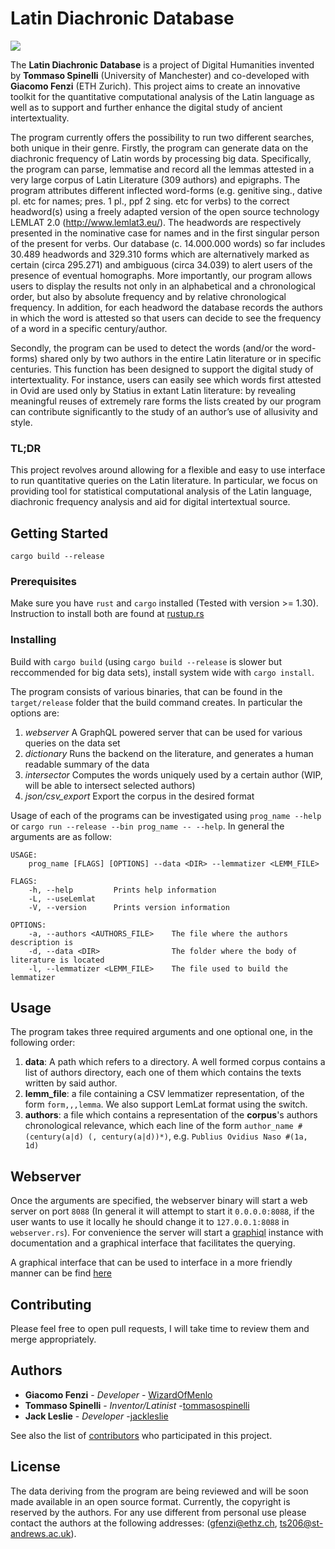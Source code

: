 # Latin Diachronic Database

![](https://github.com/WizardOfMenlo/LatinDiachronicDatabase/workflows/Rust/badge.svg)

The **Latin Diachronic Database** is a project of Digital Humanities invented by **Tommaso Spinelli** (University of Manchester) and co-developed with **Giacomo Fenzi** (ETH Zurich). This project aims to create an innovative toolkit for the quantitative computational analysis of the Latin language as well as to support and further enhance the digital study of ancient intertextuality.

The program currently offers the possibility to run two different searches, both unique in their genre. Firstly, the program can generate data on the diachronic frequency of Latin words by processing big data. Specifically, the program can parse, lemmatise and record all the lemmas attested in a very large corpus of Latin Literature (309 authors) and epigraphs. The program attributes different inflected word-forms (e.g. genitive sing., dative pl. etc for names; pres. 1 pl., ppf 2 sing. etc for verbs) to the correct headword(s) using a freely adapted version of the open source technology LEMLAT 2.0 (http://www.lemlat3.eu/). The headwords are respectively presented in the nominative case for names and in the first singular person of the present for verbs. Our database (c. 14.000.000 words) so far includes 30.489 headwords and 329.310 forms which are alternatively marked as certain (circa 295.271) and ambiguous (circa 34.039) to alert users of the presence of eventual homographs. More importantly, our program allows users to display the results not only in an alphabetical and a chronological order, but also by absolute frequency and by relative chronological frequency. In addition, for each headword the database records the authors in which the word is attested so that users can decide to see the frequency of a word in a specific century/author.

Secondly, the program can be used to detect the words (and/or the word-forms) shared only by two authors in the entire Latin literature or in specific centuries. This function has been designed to support the digital study of intertextuality. For instance, users can easily see which words first attested in Ovid are used only by Statius in extant Latin literature: by revealing meaningful reuses of extremely rare forms the lists created by our program can contribute significantly to the study of an author’s use of allusivity and style.
### TL;DR
This project revolves around allowing for a flexible and easy to use interface to run quantitative queries on the Latin literature. In particular, we focus on providing tool for statistical computational analysis of the Latin language, diachronic frequency analysis and aid for digital intertextual source. 

## Getting Started

``` 
cargo build --release
```

### Prerequisites

Make sure you have ```rust``` and ```cargo``` installed (Tested with version >= 1.30). 
Instruction to install both are found at [rustup.rs](https://rustup.rs/)


### Installing

Build with ```cargo build``` (using ```cargo build --release``` is slower but reccommended for big data sets), install system wide with ```cargo install```.

The program consists of various binaries, that can be found in the ```target/release``` folder that the build command creates.
In particular the options are:
1. *webserver* A GraphQL powered server that can be used for various queries on the data set
2. *dictionary* Runs the backend on the literature, and generates a human readable summary of the data
3. *intersector* Computes the words uniquely used by a certain author (WIP, will be able to intersect selected authors)
4. *json/csv_export* Export the corpus in the desired format

Usage of each of the programs can be investigated using ```prog_name --help``` or ```cargo run --release --bin prog_name -- --help```.
In general the arguments are as follow:
```
USAGE:
    prog_name [FLAGS] [OPTIONS] --data <DIR> --lemmatizer <LEMM_FILE>

FLAGS:
    -h, --help         Prints help information
    -L, --useLemlat    
    -V, --version      Prints version information

OPTIONS:
    -a, --authors <AUTHORS_FILE>    The file where the authors description is
    -d, --data <DIR>                The folder where the body of literature is located
    -l, --lemmatizer <LEMM_FILE>    The file used to build the lemmatizer
```

## Usage
The program takes three required arguments and one optional one, in the following order: 

 1. **data**: A path which refers to a directory. A well formed corpus contains a list of authors directory, each one of them which contains the texts written by said author. 
 2. **lemm_file**: a file containing a CSV lemmatizer representation, of the form ```form,,,lemma```. We also support LemLat format using the switch. 
 3. **authors**: a file which contains a representation of the **corpus**'s authors chronological relevance, which each line of the form ```author_name #(century(a|d) (, century(a|d))*)```, e.g. ```Publius Ovidius Naso #(1a, 1d)```

## Webserver

Once the arguments are specified, the webserver binary will start a web server on port ```8088``` (In general it will attempt to start it ```0.0.0.0:8088```, if the user wants to use it locally he should change it to ```127.0.0.1:8088``` in ```webserver.rs```). 
For convenience the server will start a [graphiql](https://github.com/graphql/graphiql) instance with documentation and a graphical
interface that facilitates the querying.

A graphical interface that can be used to interface in a more friendly manner can be find [here](https://latin.netlify.com/)

## Contributing
Please feel free to open pull requests, I will take time to review them and merge appropriately. 

## Authors

* **Giacomo Fenzi** - *Developer* - [WizardOfMenlo](https://github.com/WizardOfMenlo)
*  **Tommaso Spinelli** - *Inventor/Latinist* -[tommasospinelli](https://github.com/tommasospinelli)
*  **Jack Leslie** - *Developer* -[jackleslie](https://github.com/jackleslie)

See also the list of [contributors](https://github.com/WizardOfMenlo/LatinDiachronicDatabase/contributors) who participated in this project.

## License

The data deriving from the program are being reviewed and will be soon made available in an open source format. Currently, the copyright is reserved by the authors. For any use different from personal use please contact the authors at the following addresses: (gfenzi@ethz.ch, ts206@st-andrews.ac.uk). 
